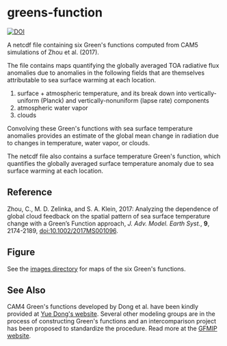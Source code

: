 # greens-function

[![DOI](https://zenodo.org/badge/155776110.svg)](https://zenodo.org/badge/latestdoi/155776110)


A netcdf file containing six Green's functions computed from CAM5 simulations of Zhou et al. (2017).

The file contains maps quantifying the globally averaged TOA radiative flux anomalies due to anomalies in the following fields that are themselves attributable to sea surface warming at each location.
1. surface + atmospheric temperature, and its break down into vertically-uniform (Planck) and vertically-nonuniform (lapse rate) components 
2. atmospheric water vapor
3. clouds

Convolving these Green's functions with sea surface temperature anomalies provides an estimate of the global mean change in radiation due to changes in temperature, water vapor, or clouds.

The netcdf file also contains a surface temperature Green's function, which quantifies the globally averaged surface temperature anomaly due to sea surface warming at each location.

Reference
----------
Zhou, C., M. D. Zelinka, and S. A. Klein, 2017: Analyzing the dependence of global cloud feedback on the spatial pattern of sea surface temperature change with a Green’s Function approach, *J. Adv. Model. Earth Syst.*, **9**, 2174-2189, [doi:10.1002/2017MS001096](http://onlinelibrary.wiley.com/doi/10.1002/2017MS001096/abstract).

Figure
----------
See the [images directory](https://github.com/mzelinka/greens-function/tree/master/images) for maps of the six Green's functions.

See Also
----------
CAM4 Green's functions developed by Dong et al. have been kindly provided at [Yue Dong's website](https://sites.google.com/view/yuedong-atmos/data?authuser=0).
Several other modeling groups are in the process of constructing Green's functions and an intercomparison project has been proposed to standardize the procedure. Read more at the [GFMIP website](https://gfmip.org/).
